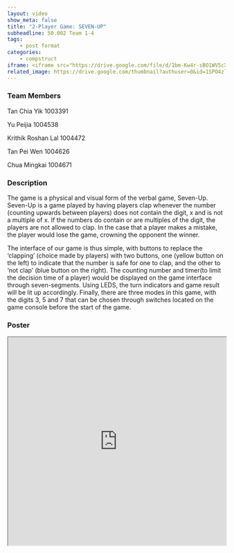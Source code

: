 ```yaml
---
layout: video
show_meta: false
title: "2-Player Game: SEVEN-UP"
subheadline: 50.002 Team 1-4
tags:
    - post format
categories:
    - compstruct
iframe: <iframe src="https://drive.google.com/file/d/1bm-Kw4r-sBO1WV5cX_3eHwDy7nFS0IyA/preview" width="100%" height="480"></iframe>
related_image: https://drive.google.com/thumbnail?authuser=0&id=1SPO4zle9GXNB-acDukq6Fgc882nRZ4ht&sz=w300-h300-p-k-nu-iv1
---
```


### Team Members

Tan Chia Yik              1003391

Yu Peijia                    1004538

Krithik Roshan Lal   1004472

Tan Pei Wen             1004626

Chua Mingkai           1004671  

### Description

The game is a physical and visual form of the verbal game, Seven-Up. Seven-Up is a game played by having players clap whenever the number (counting upwards between players) does not contain the digit, x and is not a multiple of x. If the numbers do contain or are multiples of the digit, the players are not allowed to clap. In the case that a player makes a mistake, the player would lose the game, crowning the opponent the winner.

The interface of our game is thus simple, with buttons to replace the ‘clapping’ (choice made by players)  with two buttons, one (yellow button on the left) to indicate that the number is safe for one to clap, and the other to ‘not clap’ (blue button on the right).  The counting number and timer(to limit the decision time of a player) would be displayed on the game interface through seven-segments. Using LEDS, the turn indicators and game result will be lit up accordingly.  Finally, there are three modes in this game, with the digits 3, 5 and 7 that can be chosen through switches located on the game console before the start of the game.

### Poster

<iframe src="https://drive.google.com/file/d/1SPO4zle9GXNB-acDukq6Fgc882nRZ4ht/preview" width="100%" height="480"></iframe>

